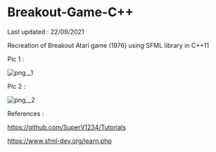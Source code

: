 # Breakout-Game-C++

Last updated : 22/09/2021

Recreation of Breakout Atari game (1976) using SFML library in C++11


Pic 1 :

![png__1](https://user-images.githubusercontent.com/46424717/134296689-dd886257-f574-440a-9c21-c27157119ab4.PNG)

Pic 2 :

![png__2](https://user-images.githubusercontent.com/46424717/134296682-e65942c1-ea28-435d-880e-97f48140f242.PNG)


References : 

https://github.com/SuperV1234/Tutorials

https://www.sfml-dev.org/learn.php
